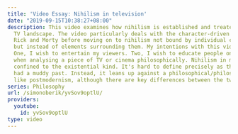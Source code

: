 ```yaml
---
title: 'Video Essay: Nihilism in television'
date: "2019-09-15T10:38:27+08:00"
description: This video examines how nihilism is established and treated in the current
  TV landscape. The video particularly deals with the character-driven nihilism of
  Rick and Morty before moving on to nihilism not bound by individual characters,
  but instead of elements surrounding them. My intentions with this video is twofold.
  One, I wish to entertain my viewers. Two, I wish to educate people on what to notice
  when analysing a piece of TV or cinema philosophically. Nihilism in media isn't
  confined to the existential kind. It's hard to define precisely as the term has
  had a muddy past. Instead, it leans up against a philosophical/philosophy movement
  like postmodernism, although there are key differences between the two.
series: Philosophy
url: /simonoberik/yvSov9optlU/
providers:
  youtube:
    id: yvSov9optlU
type: video
---
```

